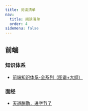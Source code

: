 ```yaml
---
title: 阅读清单
nav:
  title: 阅读清单
  order: 4
sidemenu: false
---
```


## 前端

### 知识体系

- [前端知识体系-全系列（图谱+大纲）](https://segmentfault.com/a/1190000039085521)

### 面经

- [天道酬勤，进字节了](https://juejin.cn/post/7011466325990064158)
